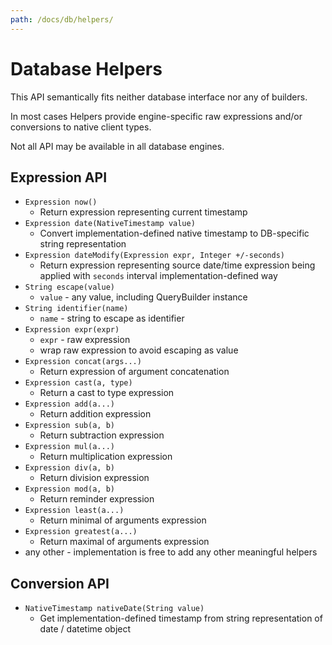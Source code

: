 ```yaml
---
path: /docs/db/helpers/
---
```


# Database Helpers

This API semantically fits neither database interface nor any of builders.

In most cases Helpers provide engine-specific raw expressions and/or conversions
to native client types.

Not all API may be available in all database engines.

## Expression API

* `Expression now()`
    * Return expression representing current timestamp
* `Expression date(NativeTimestamp value)`
    * Convert implementation-defined native timestamp to DB-specific
        string representation
* `Expression dateModify(Expression expr, Integer +/-seconds)`
    * Return expression representing source date/time expression
        being applied with `seconds` interval implementation-defined
        way
* `String escape(value)`
    * `value` - any value, including QueryBuilder instance
* `String identifier(name)`
    * `name` - string to escape as identifier
* `Expression expr(expr)`
    * `expr` - raw expression
    * wrap raw expression to avoid escaping as value
* `Expression concat(args...)`
    * Return expression of argument concatenation
* `Expression cast(a, type)`
    * Return a cast to type expression
* `Expression add(a...)`
    * Return addition expression
* `Expression sub(a, b)`
    * Return subtraction expression
* `Expression mul(a...)`
    * Return multiplication expression
* `Expression div(a, b)`
    * Return division expression
* `Expression mod(a, b)`
    * Return reminder expression
* `Expression least(a...)`
    * Return minimal of arguments expression
* `Expression greatest(a...)`
    * Return maximal of arguments expression
* any other - implementation is free to add any other meaningful helpers

## Conversion API

* `NativeTimestamp nativeDate(String value)`
    * Get implementation-defined timestamp from string representation
        of date / datetime object

        
